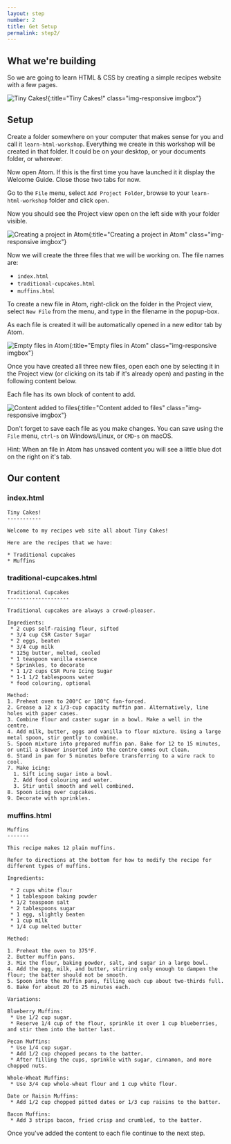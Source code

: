 ```yaml
---
layout: step
number: 2
title: Get Setup
permalink: step2/
---
```


## What we're building

So we are going to learn HTML & CSS by creating a simple recipes website with a few pages.

![Tiny Cakes!](../assets/css-fixed-homepage.png){:title="Tiny Cakes!" class="img-responsive imgbox"}

## Setup

Create a folder somewhere on your computer that makes sense for you and call it `learn-html-workshop`.
Everything we create in this workshop will be created in that folder.
It could be on your desktop, or your documents folder, or wherever.

Now open Atom.  If this is the first time you have launched it it display the Welcome Guide.
Close those two tabs for now.

Go to the `File` menu, select `Add Project Folder`, browse to your `learn-html-workshop` folder and click `open`.

Now you should see the Project view open on the left side with your folder visible.

![Creating a project in Atom](../assets/atom-blank.png){:title="Creating a project in Atom" class="img-responsive imgbox"}

Now we will create the three files that we will be working on.  The file names are:

 * `index.html`
 * `traditional-cupcakes.html`
 * `muffins.html`

To create a new file in Atom, right-click on the folder in the Project view, select `New File` from the menu, and type in the filename in the popup-box.

As each file is created it will be automatically opened in a new editor tab by Atom.

![Empty files in Atom](../assets/atom-empty-files.png){:title="Empty files in Atom" class="img-responsive imgbox"}

Once you have created all three new files, open each one by selecting it in the Project view (or clicking on its tab if it's already open) and pasting in the following content below.

Each file has its own block of content to add.

![Content added to files](../assets/atom-unformatted-files.png){:title="Content added to files" class="img-responsive imgbox"}

Don't forget to save each file as you make changes.  You can save using the `File` menu, `ctrl`-`s` on Windows/Linux, or  `CMD`-`s` on macOS.  

Hint: When an file in Atom has unsaved content you will see a little blue dot on the right on it's tab.

## Our content

### index.html

```
Tiny Cakes!
-----------

Welcome to my recipes web site all about Tiny Cakes!

Here are the recipes that we have:

* Traditional cupcakes
* Muffins
```

### traditional-cupcakes.html

```
Traditional Cupcakes
--------------------

Traditional cupcakes are always a crowd-pleaser.

Ingredients:
 * 2 cups self-raising flour, sifted
 * 3/4 cup CSR Caster Sugar
 * 2 eggs, beaten
 * 3/4 cup milk
 * 125g butter, melted, cooled
 * 1 teaspoon vanilla essence
 * Sprinkles, to decorate
 * 1 1/2 cups CSR Pure Icing Sugar
 * 1-1 1/2 tablespoons water
 * food colouring, optional

Method:
1. Preheat oven to 200°C or 180°C fan-forced.
2. Grease a 12 x 1/3-cup capacity muffin pan. Alternatively, line holes with paper cases.
3. Combine flour and caster sugar in a bowl. Make a well in the centre.
4. Add milk, butter, eggs and vanilla to flour mixture. Using a large metal spoon, stir gently to combine.
5. Spoon mixture into prepared muffin pan. Bake for 12 to 15 minutes, or until a skewer inserted into the centre comes out clean.
6. Stand in pan for 5 minutes before transferring to a wire rack to cool.
7. Make icing:
  1. Sift icing sugar into a bowl.
  2. Add food colouring and water.
  3. Stir until smooth and well combined.
8. Spoon icing over cupcakes.
9. Decorate with sprinkles.
```

### muffins.html

```
Muffins
-------

This recipe makes 12 plain muffins.  

Refer to directions at the bottom for how to modify the recipe for different types of muffins.

Ingredients:

 * 2 cups white flour
 * 1 tablespoon baking powder
 * 1/2 teaspoon salt
 * 2 tablespoons sugar
 * 1 egg, slightly beaten
 * 1 cup milk
 * 1/4 cup melted butter

Method:

1. Preheat the oven to 375°F.
2. Butter muffin pans.
3. Mix the flour, baking powder, salt, and sugar in a large bowl.
4. Add the egg, milk, and butter, stirring only enough to dampen the flour; the batter should not be smooth.
5. Spoon into the muffin pans, filling each cup about two-thirds full.
6. Bake for about 20 to 25 minutes each.

Variations:

Blueberry Muffins:
 * Use 1/2 cup sugar.
 * Reserve 1/4 cup of the flour, sprinkle it over 1 cup blueberries, and stir them into the batter last.

Pecan Muffins:
 * Use 1/4 cup sugar.
 * Add 1/2 cup chopped pecans to the batter.
 * After filling the cups, sprinkle with sugar, cinnamon, and more chopped nuts.

Whole-Wheat Muffins:
 * Use 3/4 cup whole-wheat flour and 1 cup white flour.

Date or Raisin Muffins:
 * Add 1/2 cup chopped pitted dates or 1/3 cup raisins to the batter.

Bacon Muffins:
 * Add 3 strips bacon, fried crisp and crumbled, to the batter.
```

Once you've added the content to each file continue to the next step.
